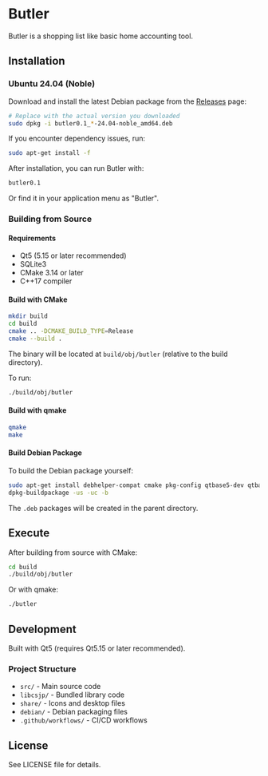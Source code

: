 
# Butler

Butler is a shopping list like basic home accounting tool.

## Installation

### Ubuntu 24.04 (Noble)

Download and install the latest Debian package from the [Releases](https://github.com/csjpeter/butler/releases) page:

```bash
# Replace with the actual version you downloaded
sudo dpkg -i butler0.1_*-24.04-noble_amd64.deb
```

If you encounter dependency issues, run:

```bash
sudo apt-get install -f
```

After installation, you can run Butler with:

```bash
butler0.1
```

Or find it in your application menu as "Butler".

### Building from Source

#### Requirements

- Qt5 (5.15 or later recommended)
- SQLite3
- CMake 3.14 or later
- C++17 compiler

#### Build with CMake

```bash
mkdir build
cd build
cmake .. -DCMAKE_BUILD_TYPE=Release
cmake --build .
```

The binary will be located at `build/obj/butler` (relative to the build directory).

To run:
```bash
./build/obj/butler
```

#### Build with qmake

```bash
qmake
make
```

#### Build Debian Package

To build the Debian package yourself:

```bash
sudo apt-get install debhelper-compat cmake pkg-config qtbase5-dev qtbase5-dev-tools libqt5sql5-sqlite libsqlite3-dev dpkg-dev build-essential
dpkg-buildpackage -us -uc -b
```

The `.deb` packages will be created in the parent directory.

## Execute

After building from source with CMake:

```bash
cd build
./build/obj/butler
```

Or with qmake:
```bash
./butler
```

## Development

Built with Qt5 (requires Qt5.15 or later recommended).

### Project Structure

- `src/` - Main source code
- `libcsjp/` - Bundled library code
- `share/` - Icons and desktop files
- `debian/` - Debian packaging files
- `.github/workflows/` - CI/CD workflows

## License

See LICENSE file for details.

